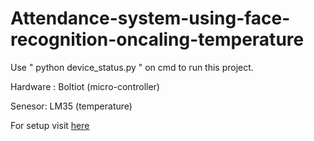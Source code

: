 # Attendance-system-using-face-recognition-oncaling-temperature



Use " python device_status.py " on cmd to run this project.

Hardware : Boltiot (micro-controller)

Senesor: LM35 (temperature)

For setup visit <a href="https://docs.boltiot.com/docs/getting-started-with-bolt-temperature-monitoring-system">here</a>
